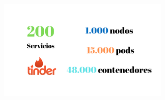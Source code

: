 <h1 class="title" style="display:none">Tinder migra a kubernetes</h1>


<img src="media\images\tinder-migracion.png" alt="tinder" style="margin: 15px 0px;
                                                                            background: none;
                                                                            border: 0;
                                                                            box-shadow: none;">